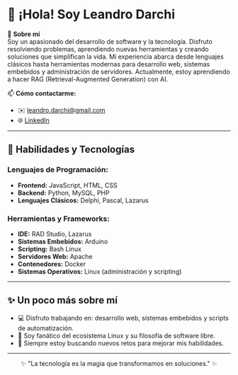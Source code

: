 # 👋 ¡Hola! Soy Leandro Darchi

🎯 **Sobre mí**  
Soy un apasionado del desarrollo de software y la tecnología. Disfruto resolviendo problemas, aprendiendo nuevas herramientas y creando soluciones que simplifican la vida. Mi experiencia abarca desde lenguajes clásicos hasta herramientas modernas para desarrollo web, sistemas embebidos y administración de servidores. Actualmente, estoy aprendiendo a hacer RAG (Retrieval-Augmented Generation) con AI.

📫 **Cómo contactarme:**  
- ✉️ [leandro.darchi@gmail.com](mailto:leandro.darchi@gmail.com)  
- 🌐 [LinkedIn](https://www.linkedin.com/in/leandro-darchivio)

---

## 🚀 **Habilidades y Tecnologías**
### **Lenguajes de Programación:**
- **Frontend:** JavaScript, HTML, CSS  
- **Backend:** Python, MySQL, PHP  
- **Lenguajes Clásicos:** Delphi, Pascal, Lazarus  

### **Herramientas y Frameworks:**
- **IDE:** RAD Studio, Lazarus  
- **Sistemas Embebidos:** Arduino  
- **Scripting:** Bash Linux
- **Servidores Web:** Apache
- **Contenedores:** Docker
- **Sistemas Operativos:** Linux (administración y scripting)  

---


## ✨ **Un poco más sobre mí**
- 💻 Disfruto trabajando en: desarrollo web, sistemas embebidos y scripts de automatización.  
- 🐧 Soy fanático del ecosistema Linux y su filosofía de software libre.  
- 🔧 Siempre estoy buscando nuevos retos para mejorar mis habilidades.  

---

<p align="center">
✨ "La tecnología es la magia que transformamos en soluciones." ✨  
</p>
